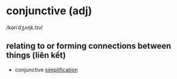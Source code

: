 # conjunctive (adj)

/kənˈdʒʌŋk.tɪv/

## relating to or forming connections between things (liên kết)

- conjunctive [simplification](simplification-n.md#the-process-of-making-something-easier-to-do-or-understand)